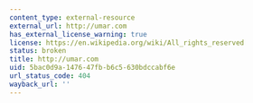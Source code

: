 ```yaml
---
content_type: external-resource
external_url: http://umar.com
has_external_license_warning: true
license: https://en.wikipedia.org/wiki/All_rights_reserved
status: broken
title: http://umar.com
uid: 5bac0d9a-1476-47fb-b6c5-630bdccabf6e
url_status_code: 404
wayback_url: ''
---
```

